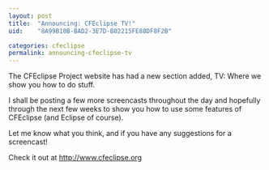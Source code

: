 ```yaml
---
layout: post
title:  "Announcing: CFEclipse TV!"
uid:	"8A99B10B-BAD2-3E7D-B02215FE88DF8F2B"

categories: cfeclipse
permalink: announcing-cfeclipse-tv
---
```

The CFEclipse Project website has had a new section added, TV: Where we show you how to do stuff.

I shall be posting a few more screencasts throughout the day and hopefully through the next few weeks to show you how to use some features of CFEclipse (and Eclipse of course).

Let me know what you think, and if you have any suggestions for a screencast!

Check it out at <A href="http://www.cfeclipse.org/index.cfm?event=page&page=TV">http://www.cfeclipse.org</a>